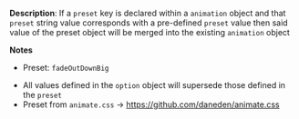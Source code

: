 __Description__: If a `preset` key is declared within a `animation` object and that `preset` string value corresponds with a pre-defined `preset` value then said value of the preset object will be merged into the existing `animation` object

__Notes__

+ Preset: `fadeOutDownBig`
- All values defined in the `option` object will supersede those defined in the `preset`
- Preset from `animate.css` -> https://github.com/daneden/animate.css